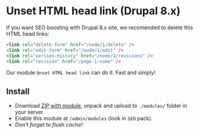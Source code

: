 # Unset HTML head link (Drupal 8.x)

If you want SEO boosting with Drupal 8.x site, we recomended to delete this HTML head links:

```html
<link rel="delete-form" href="/node/1/delete" />
<link rel="edit-form" href="/node/1/edit" />
<link rel="version-history" href="/node/1/revisions" />
<link rel="revision" href="/page-1-name" />
```
Our module ``Unset HTML head link`` can do it. Fast and simply!

## Install

* Download [ZIP with module](https://github.com/enjoyiacm/unset_html_head_link/archive/master.zip), unpack and upload to ``./modules/`` folder in your server.
* Enable this module at ``/admin/modules`` (look in ``SEO`` pack).
* _Don't forget to flush cache!_
